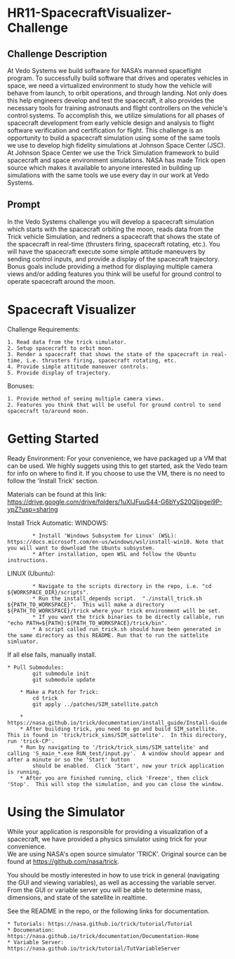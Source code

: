 # HR11-SpacecraftVisualizer-Challenge

## Challenge Description
At Vedo Systems we build software for NASA’s manned spaceflight program. To successfully build software that drives and operates vehicles in space, we need a virtualized environment to study how the vehicle will behave from launch, to orbit operations, and through landing.  Not only does this help engineers develop and test the spacecraft, it also provides the necessary tools for training astronauts and flight controllers on the vehicle's control systems.  To accomplish this, we utilize simulations for all phases of spacecraft development from early vehicle design and analysis to flight software verification and certification for flight. This challenge is an opportunity to build a spacecraft simulation using some of the same tools we use to develop high fidelity simulations at Johnson Space Center (JSC). At Johnson Space Center we use the Trick Simulation framework to build spacecraft and space environment simulations. NASA has made Trick open source which makes it available to anyone interested in building up simulations with the same tools we use every day in our work at Vedo Systems.

## Prompt
In the Vedo Systems challenge you will develop a spacecraft simulation which starts with the spacecraft orbiting the moon, reads data from the Trick vehicle Simulation, and redners a spacecraft that shows the state of the spacecraft in real-time (thrusters firing, spacecraft rotating, etc.). You will have the spacecraft execute some simple attitude maneuvers by sending control inputs, and provide a display of the spacecraft trajectory. Bonus goals include providing a method for displaying multiple camera views and/or adding features you think will be useful for ground control to operate spacecraft around the moon.

# Spacecraft Visualizer

Challenge Requirements:

	1. Read data from the trick simulator.  
	2. Setup spacecraft to orbit moon.
	3. Render a spacecraft that shows the state of the spacecraft in real-time, i.e. thrusters firing, spacecraft rotating, etc.
	4. Provide simple attitude maneuver controls.
	5. Provide display of trajectory.

Bonuses:

	1. Provide method of seeing multiple camera views.
	2. Features you think that will be useful for ground control to send spacecraft to/around moon. 

# Getting Started

Ready Environment:
	For your convenience, we have packaged up a VM that can be used.  We highly suggets using this to get started, ask the Vedo team for info on where to find it.
	If you choose to use the VM, there is no need to follow the 'Install Trick' section.

Materials can be found at this link: https://drive.google.com/drive/folders/1uXlJFuuS44-G6bYyS20QIjpgei9P-ypZ?usp=sharing

Install Trick 
Automatic:
  WINDOWS:
    
			* Install 'Windows Subsystem for Linux' (WSL): https://docs.microsoft.com/en-us/windows/wsl/install-win10. Note that you will want to download the Ubuntu subsystem.
			* After installation, open WSL and follow the Ubuntu instructions.
      
  LINUX (Ubuntu):
    
			* Navigate to the scripts directory in the repo, i.e. "cd ${WORKSPACE_DIR}/scripts".
			* Run the install_depends script.  "./install_trick.sh ${PATH_TO_WORKSPACE}".  This will make a directory ${PATH_TO_WORKSPACE}/trick where your trick environment will be set.
			* If you want the trick binaries to be directly callable, run "echo PATH=${PATH}:${PATH_TO_WORKSPACE}/trick/bin".
			* A script called run_trick.sh should have been generated in the same directory as this README. Run that to run the sattelite simluator.

If all else fails, manually install.

    * Pull Submodules:
			git submodule init
			git submodule update

		* Make a Patch for Trick:
			cd trick
			git apply ../patches/SIM_satellite.patch

		* https://nasa.github.io/trick/documentation/install_guide/Install-Guide
		* After building trick, you need to go and build SIM_satellite.  This is found in 'trick/trick_sims/SIM_sattelite'.  In this directory, run 'trick-CP'.
		* Run by navigating to '/trick/trick_sims/SIM_sattelite' and calling 'S_main_*.exe RUN_test/input.py'.  A window should appear and after a minute or so the 'Start' button 
			should be enabled.  Click 'Start', now your trick application is running.
		* After you are finished running, click 'Freeze', then click 'Stop'.  This will stop the simulation, and you can close the window.

# Using the Simulator

While your application is responsible for providing a visualization of a spacecraft, we have provided a physics simulator using trick for your convenience.  
We are using NASA's open source simulator 'TRICK'.  Original source can be found at https://github.com/nasa/trick.

You should be mostly interested in how to use trick in general (navigating the GUI and viewing variables), as well as accessing the variable server.  From the GUI
or variable server you will be able to determine mass, dimensions, and state of the satellite in realtime.

See the README in the repo, or the following links for documentation.

	* Tutorials: https://nasa.github.io/trick/tutorial/Tutorial
	* Documenation: https://nasa.github.io/trick/documentation/Documentation-Home
	* Variable Server: https://nasa.github.io/trick/tutorial/TutVariableServer
